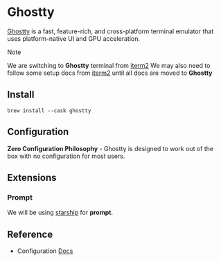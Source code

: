 # Ghostty

[Ghostty](https://ghostty.org/docs/features) is a fast, feature-rich, and cross-platform terminal emulator that uses platform-native UI and GPU acceleration.

> [!NOTE]
> We are switching to **Ghostty** terminal from [iterm2](./iterm2.md)
> We may also need to follow some setup docs from [iterm2](./iterm2.md) until all docs are moved to **Ghostty**

## Install

```shell
brew install --cask ghostty
```

## Configuration

**Zero Configuration Philosophy** - Ghostty is designed to work out of the box with no configuration for most users.

## Extensions

### Prompt

We will be using [starship](https://starship.rs) for **prompt**.

## Reference

- Configuration [Docs](https://ghostty.org/docs/config)
